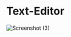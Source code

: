 # Text-Editor

![Screenshot (3)](https://github.com/JusthackOne/Text-Editor/assets/65730026/28e1bbe3-2bf1-4e99-8bb3-bf92186e7846)

